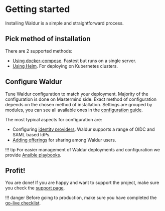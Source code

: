 # Getting started

Installing Waldur is a simple and straightforward process.

## Pick method of installation

There are 2 supported methods:

- [Using docker-compose](admin-guide/deployment/docker-compose.md). Fastest but runs on a single server.
- [Using Helm](admin-guide/deployment/helm.md). For deploying on Kubernetes clusters.

## Configure Waldur

Tune Waldur configuration to match your deployment. Majority of the configuration is done on Mastermind side.
Exact method of configuration depends on the chosen method of installation.
Settings are grouped by modules, you can see all available ones in
the [configuration guide](admin-guide/mastermind-configuration/configuration-guide.md).

The most typical aspects for configuration are:

- Configuring [identity providers](admin-guide/identities/summary.md). Waldur supports a range of OIDC and SAML based IdPs.
- [Adding offerings](admin-guide/providers/adding-an-offering.md) for sharing among Waldur users.

!!! tip
    For easier management of Waldur deployments and configuration we
    provide [Ansible playbooks](admin-guide/managing-with-ansible.md).

## Profit!

You are done! If you are happy and want to support the project, make sure you check the [support page](about/support.md).

!!! danger
    Before going to production, make sure you have completed
    the [go-live checklist](admin-guide/checklist-for-production.md).
